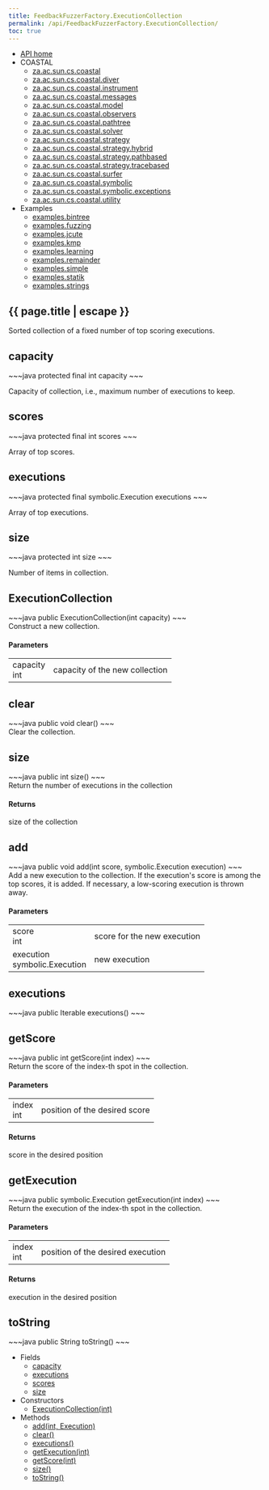 ```yaml
---
title: FeedbackFuzzerFactory.ExecutionCollection
permalink: /api/FeedbackFuzzerFactory.ExecutionCollection/
toc: true
---
```


<section class="sidetoc">
<ul class="section-nav">
<li class="toc-entry toc-h2">
<a class="top" href="{{ '/api/' | relative_url }}">API home</a>
</li>
<li class="toc-entry toc-h2">
COASTAL<ul>
<li class="toc-entry toc-h3">
<a href="{{ '/api/za.ac.sun.cs.coastal/' | relative_url }}">za.ac.sun.cs.coastal</a></li>
<li class="toc-entry toc-h3">
<a href="{{ '/api/za.ac.sun.cs.coastal.diver/' | relative_url }}">za.ac.sun.cs.coastal.diver</a></li>
<li class="toc-entry toc-h3">
<a href="{{ '/api/za.ac.sun.cs.coastal.instrument/' | relative_url }}">za.ac.sun.cs.coastal.instrument</a></li>
<li class="toc-entry toc-h3">
<a href="{{ '/api/za.ac.sun.cs.coastal.messages/' | relative_url }}">za.ac.sun.cs.coastal.messages</a></li>
<li class="toc-entry toc-h3">
<a href="{{ '/api/za.ac.sun.cs.coastal.model/' | relative_url }}">za.ac.sun.cs.coastal.model</a></li>
<li class="toc-entry toc-h3">
<a href="{{ '/api/za.ac.sun.cs.coastal.observers/' | relative_url }}">za.ac.sun.cs.coastal.observers</a></li>
<li class="toc-entry toc-h3">
<a href="{{ '/api/za.ac.sun.cs.coastal.pathtree/' | relative_url }}">za.ac.sun.cs.coastal.pathtree</a></li>
<li class="toc-entry toc-h3">
<a href="{{ '/api/za.ac.sun.cs.coastal.solver/' | relative_url }}">za.ac.sun.cs.coastal.solver</a></li>
<li class="toc-entry toc-h3">
<a href="{{ '/api/za.ac.sun.cs.coastal.strategy/' | relative_url }}">za.ac.sun.cs.coastal.strategy</a></li>
<li class="toc-entry toc-h3">
<a href="{{ '/api/za.ac.sun.cs.coastal.strategy.hybrid/' | relative_url }}">za.ac.sun.cs.coastal.strategy.hybrid</a></li>
<li class="toc-entry toc-h3">
<a href="{{ '/api/za.ac.sun.cs.coastal.strategy.pathbased/' | relative_url }}">za.ac.sun.cs.coastal.strategy.pathbased</a></li>
<li class="toc-entry toc-h3">
<a href="{{ '/api/za.ac.sun.cs.coastal.strategy.tracebased/' | relative_url }}">za.ac.sun.cs.coastal.strategy.tracebased</a></li>
<li class="toc-entry toc-h3">
<a href="{{ '/api/za.ac.sun.cs.coastal.surfer/' | relative_url }}">za.ac.sun.cs.coastal.surfer</a></li>
<li class="toc-entry toc-h3">
<a href="{{ '/api/za.ac.sun.cs.coastal.symbolic/' | relative_url }}">za.ac.sun.cs.coastal.symbolic</a></li>
<li class="toc-entry toc-h3">
<a href="{{ '/api/za.ac.sun.cs.coastal.symbolic.exceptions/' | relative_url }}">za.ac.sun.cs.coastal.symbolic.exceptions</a></li>
<li class="toc-entry toc-h3">
<a href="{{ '/api/za.ac.sun.cs.coastal.utility/' | relative_url }}">za.ac.sun.cs.coastal.utility</a></li>
</ul>
</li>
<li class="toc-entry toc-h2">
Examples<ul>
<li class="toc-entry toc-h3">
<a href="{{ '/api/examples.bintree/' | relative_url }}">examples.bintree</a></li>
<li class="toc-entry toc-h3">
<a href="{{ '/api/examples.fuzzing/' | relative_url }}">examples.fuzzing</a></li>
<li class="toc-entry toc-h3">
<a href="{{ '/api/examples.jcute/' | relative_url }}">examples.jcute</a></li>
<li class="toc-entry toc-h3">
<a href="{{ '/api/examples.kmp/' | relative_url }}">examples.kmp</a></li>
<li class="toc-entry toc-h3">
<a href="{{ '/api/examples.learning/' | relative_url }}">examples.learning</a></li>
<li class="toc-entry toc-h3">
<a href="{{ '/api/examples.remainder/' | relative_url }}">examples.remainder</a></li>
<li class="toc-entry toc-h3">
<a href="{{ '/api/examples.simple/' | relative_url }}">examples.simple</a></li>
<li class="toc-entry toc-h3">
<a href="{{ '/api/examples.statik/' | relative_url }}">examples.statik</a></li>
<li class="toc-entry toc-h3">
<a href="{{ '/api/examples.strings/' | relative_url }}">examples.strings</a></li>
</ul>
</li>
</ul>
</section>
<section class="main">
<h1>{{ page.title | escape }}</h1>
Sorted collection of a fixed number of top scoring executions.<h2><a class="anchor" name="capacity"></a>capacity</h2>
<div markdown="1">
~~~java
protected final int capacity
~~~
</div>
<p>
Capacity of collection, i.e., maximum number of executions to keep.</p>
<h2><a class="anchor" name="scores"></a>scores</h2>
<div markdown="1">
~~~java
protected final int scores
~~~
</div>
<p>
Array of top scores.</p>
<h2><a class="anchor" name="executions"></a>executions</h2>
<div markdown="1">
~~~java
protected final symbolic.Execution executions
~~~
</div>
<p>
Array of top executions.</p>
<h2><a class="anchor" name="size"></a>size</h2>
<div markdown="1">
~~~java
protected int size
~~~
</div>
<p>
Number of items in collection.</p>
<h2><a class="anchor" name="ExecutionCollection"></a>ExecutionCollection</h2>
<div markdown="1">
~~~java
public ExecutionCollection(int capacity)
~~~
</div>
Construct a new collection.<h4>Parameters</h4>
<table class="parameters">
<tbody>
<tr>
<td>
capacity<br/><span class="paramtype">int</span></td>
<td>
capacity of the new collection</td>
</tr>
</tbody>
</table>
<h2><a class="anchor" name="clear"></a>clear</h2>
<div markdown="1">
~~~java
public void clear()
~~~
</div>
Clear the collection.<h2><a class="anchor" name="size"></a>size</h2>
<div markdown="1">
~~~java
public int size()
~~~
</div>
Return the number of executions in the collection<h4>Returns</h4>
<p>
size of the collection</p>
<h2><a class="anchor" name="add"></a>add</h2>
<div markdown="1">
~~~java
public void add(int score, symbolic.Execution execution)
~~~
</div>
Add a new execution to the collection. If the execution's score is among the
 top scores, it is added. If necessary, a low-scoring execution is thrown
 away.<h4>Parameters</h4>
<table class="parameters">
<tbody>
<tr>
<td>
score<br/><span class="paramtype">int</span></td>
<td>
score for the new execution</td>
</tr>
<tr>
<td>
execution<br/><span class="paramtype">symbolic.Execution</span></td>
<td>
new execution</td>
</tr>
</tbody>
</table>
<h2><a class="anchor" name="executions"></a>executions</h2>
<div markdown="1">
~~~java
public Iterable executions()
~~~
</div>
<h2><a class="anchor" name="getScore"></a>getScore</h2>
<div markdown="1">
~~~java
public int getScore(int index)
~~~
</div>
Return the score of the index-th spot in the collection.<h4>Parameters</h4>
<table class="parameters">
<tbody>
<tr>
<td>
index<br/><span class="paramtype">int</span></td>
<td>
position of the desired score</td>
</tr>
</tbody>
</table>
<h4>Returns</h4>
<p>
score in the desired position</p>
<h2><a class="anchor" name="getExecution"></a>getExecution</h2>
<div markdown="1">
~~~java
public symbolic.Execution getExecution(int index)
~~~
</div>
Return the execution of the index-th spot in the collection.<h4>Parameters</h4>
<table class="parameters">
<tbody>
<tr>
<td>
index<br/><span class="paramtype">int</span></td>
<td>
position of the desired execution</td>
</tr>
</tbody>
</table>
<h4>Returns</h4>
<p>
execution in the desired position</p>
<h2><a class="anchor" name="toString"></a>toString</h2>
<div markdown="1">
~~~java
public String toString()
~~~
</div>
</section>
<section class="apitoc">
<ul class="section-nav">
<li class="toc-entry toc-h2">
Fields<ul>
<li class="toc-entry toc-h3">
<a href="{{ '/api/FeedbackFuzzerFactory.ExecutionCollection/' | relative_url }}#capacity">capacity</a></li>
<li class="toc-entry toc-h3">
<a href="{{ '/api/FeedbackFuzzerFactory.ExecutionCollection/' | relative_url }}#executions">executions</a></li>
<li class="toc-entry toc-h3">
<a href="{{ '/api/FeedbackFuzzerFactory.ExecutionCollection/' | relative_url }}#scores">scores</a></li>
<li class="toc-entry toc-h3">
<a href="{{ '/api/FeedbackFuzzerFactory.ExecutionCollection/' | relative_url }}#size">size</a></li>
</ul>
</li>
<li class="toc-entry toc-h2">
Constructors<ul>
<li class="toc-entry toc-h3">
<a href="{{ '/api/FeedbackFuzzerFactory.ExecutionCollection/' | relative_url }}#ExecutionCollection">ExecutionCollection(int)</a></li>
</ul>
</li>
<li class="toc-entry toc-h2">
Methods<ul>
<li class="toc-entry toc-h3">
<a href="{{ '/api/FeedbackFuzzerFactory.ExecutionCollection/' | relative_url }}#add">add(int, Execution)</a></li>
<li class="toc-entry toc-h3">
<a href="{{ '/api/FeedbackFuzzerFactory.ExecutionCollection/' | relative_url }}#clear">clear()</a></li>
<li class="toc-entry toc-h3">
<a href="{{ '/api/FeedbackFuzzerFactory.ExecutionCollection/' | relative_url }}#executions">executions()</a></li>
<li class="toc-entry toc-h3">
<a href="{{ '/api/FeedbackFuzzerFactory.ExecutionCollection/' | relative_url }}#getExecution">getExecution(int)</a></li>
<li class="toc-entry toc-h3">
<a href="{{ '/api/FeedbackFuzzerFactory.ExecutionCollection/' | relative_url }}#getScore">getScore(int)</a></li>
<li class="toc-entry toc-h3">
<a href="{{ '/api/FeedbackFuzzerFactory.ExecutionCollection/' | relative_url }}#size">size()</a></li>
<li class="toc-entry toc-h3">
<a href="{{ '/api/FeedbackFuzzerFactory.ExecutionCollection/' | relative_url }}#toString">toString()</a></li>
</ul>
</li>

</ul>
</section>
